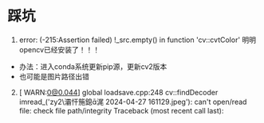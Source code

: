 # 踩坑 
1. error: (-215:Assertion failed) !_src.empty() in function 'cv::cvtColor' 
 明明opencv已经安装了！！！
 - 办法：进入conda系统更新pip源，更新cv2版本
 - 也可能是图片路径出错
 2. [ WARN:0@0.044] global loadsave.cpp:248 cv::findDecoder imread_('zy2\灞忓箷鎴浘 2024-04-27 161129.jpeg'): can't open/read file: check file path/integrity
Traceback (most recent call last):